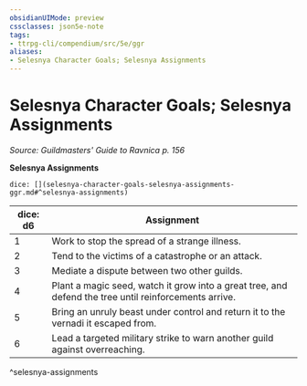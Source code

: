 ```yaml
---
obsidianUIMode: preview
cssclasses: json5e-note
tags:
- ttrpg-cli/compendium/src/5e/ggr
aliases:
- Selesnya Character Goals; Selesnya Assignments
---
```

# Selesnya Character Goals; Selesnya Assignments
*Source: Guildmasters' Guide to Ravnica p. 156* 

**Selesnya Assignments**

`dice: [](selesnya-character-goals-selesnya-assignments-ggr.md#^selesnya-assignments)`

| dice: d6 | Assignment |
|----------|------------|
| 1 | Work to stop the spread of a strange illness. |
| 2 | Tend to the victims of a catastrophe or an attack. |
| 3 | Mediate a dispute between two other guilds. |
| 4 | Plant a magic seed, watch it grow into a great tree, and defend the tree until reinforcements arrive. |
| 5 | Bring an unruly beast under control and return it to the vernadi it escaped from. |
| 6 | Lead a targeted military strike to warn another guild against overreaching. |
^selesnya-assignments